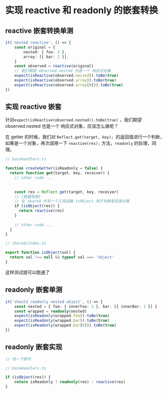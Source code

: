 # 实现 reactive 和 readonly 的嵌套转换

## reactive 嵌套转换单测

```ts
it('nested reactive', () => {
    const original = {
        nested: { foo: 1 },
        array: [{ bar: 2 }],
    }
    const observed = reactive(original)
    // 我们期望 observed.nested 也是一个 响应式对象
    expect(isReactive(observed.nested)).toBe(true)
    expect(isReactive(observed.array)).toBe(true)
    expect(isReactive(observed.array[0])).toBe(true)
})
```

## 实现 reactive 嵌套

针对`expect(isReactive(observed.nested)).toBe(true)` ，我们期望 observed.nested 也是一个 响应式对象，应该怎么做呢？ 

在 getter 的时候，我们对 `Reflect.get(target, key); `的返回值进行一个判断，如果是一个对象，再次调用一下 `reactive(res);`  方法，`readonly` 的处理，同理。

```ts
// baseHandlers.ts

function createGetter(isReadonly = false) {
  return function get(target, key, receiver) {
    // other code ...
      
      
    const res = Reflect.get(target, key, receiver)
    // [嵌套转换]
    // 在 shared 中写一个工具函数 isObject 用于判断是否是对象
    if (isObject(res)) {
      return reactive(res)
    }
	
    // other code ...
  }
}
```

```ts
// shared/index.ts

export function isObject(val) {
  return val !== null && typeof val === 'object'
}
```

这样测试就可以跑通了

## readonly 嵌套单测

```ts
it('should readonly nested object', () => {
    const nested = { foo: { innerFoo: 1 }, bar: [{ innerBar: 2 }] }
    const wrapped = readonly(nested)
    expect(isReadonly(wrapped.foo)).toBe(true)
    expect(isReadonly(wrapped.bar)).toBe(true)
    expect(isReadonly(wrapped.bar[0])).toBe(true)
})
```

## readonly 嵌套实现

```ts
// 改一下即可

// baseHandlers.ts

if (isObject(res)) {
    return isReadonly ? readonly(res) : reactive(res)
}
```

